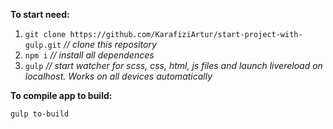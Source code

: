 <p><b>To start need:</b></p>
<ol>
  <li><code>git clone https://github.com/KarafiziArtur/start-project-with-gulp.git</code>  <i>// clone this repository</i></li>
  <li><code>npm i</code>  <i>// install all dependences</i></li>
  <li><code>gulp</code>   <i>// start watcher for scss, css, html, js files and launch livereload on localhost. Works on all devices automatically</i></li>
</ol>
<p><b>To compile app to build:</b></p>
<code>gulp to-build</code>

